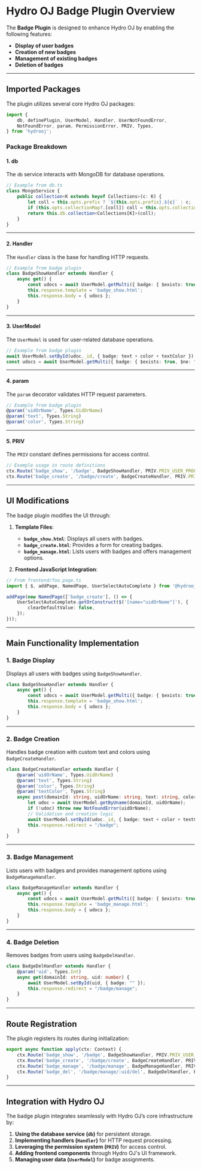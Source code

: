 # **Hydro OJ Badge Plugin Overview**

The **Badge Plugin** is designed to enhance Hydro OJ by enabling the following features:
- **Display of user badges**
- **Creation of new badges**
- **Management of existing badges**
- **Deletion of badges**

---

## **Imported Packages**

The plugin utilizes several core Hydro OJ packages:

```typescript
import {
    db, definePlugin, UserModel, Handler, UserNotFoundError, 
    NotFoundError, param, PermissionError, PRIV, Types,
} from 'hydrooj';
```

### **Package Breakdown**

#### **1. db**
The `db` service interacts with MongoDB for database operations.

```typescript
// Example from db.ts
class MongoService {
    public collection<K extends keyof Collections>(c: K) {
        let coll = this.opts.prefix ? `${this.opts.prefix}.${c}` : c;
        if (this.opts.collectionMap?.[coll]) coll = this.opts.collectionMap[coll];
        return this.db.collection<Collections[K]>(coll);
    }
}
```

---

#### **2. Handler**
The `Handler` class is the base for handling HTTP requests.

```typescript
// Example from badge plugin
class BadgeShowHandler extends Handler {
    async get() {
        const udocs = await UserModel.getMulti({ badge: { $exists: true, $ne: "" } }).toArray();
        this.response.template = 'badge_show.html';
        this.response.body = { udocs };
    }
}
```

---

#### **3. UserModel**
The `UserModel` is used for user-related database operations.

```typescript
// Example from badge plugin
await UserModel.setById(udoc._id, { badge: text + color + textColor });
const udocs = await UserModel.getMulti({ badge: { $exists: true, $ne: "" } }).toArray();
```

---

#### **4. param**
The `param` decorator validates HTTP request parameters.

```typescript
// Example from badge plugin
@param('uidOrName', Types.UidOrName)
@param('text', Types.String)
@param('color', Types.String)
```

---

#### **5. PRIV**
The `PRIV` constant defines permissions for access control.

```typescript
// Example usage in route definitions
ctx.Route('badge_show', '/badge', BadgeShowHandler, PRIV.PRIV_USER_PROFILE);
ctx.Route('badge_create', '/badge/create', BadgeCreateHandler, PRIV.PRIV_CREATE_DOMAIN);
```

---

## **UI Modifications**

The badge plugin modifies the UI through:
1. **Template Files**:
   - **`badge_show.html`**: Displays all users with badges.
   - **`badge_create.html`**: Provides a form for creating badges.
   - **`badge_manage.html`**: Lists users with badges and offers management options.

2. **Frontend JavaScript Integration**:

```typescript
// From frontend/foo.page.ts
import { $, addPage, NamedPage, UserSelectAutoComplete } from '@hydrooj/ui-default'

addPage(new NamedPage(['badge_create'], () => {
    UserSelectAutoComplete.getOrConstruct($('[name="uidOrName"]'), {
        clearDefaultValue: false,
    });
}));
```

---

## **Main Functionality Implementation**

### **1. Badge Display**

Displays all users with badges using `BadgeShowHandler`.

```typescript
class BadgeShowHandler extends Handler {
    async get() {
        const udocs = await UserModel.getMulti({ badge: { $exists: true, $ne: "" } }).toArray();
        this.response.template = 'badge_show.html';
        this.response.body = { udocs };
    }
}
```

---

### **2. Badge Creation**

Handles badge creation with custom text and colors using `BadgeCreateHandler`.

```typescript
class BadgeCreateHandler extends Handler {
    @param('uidOrName', Types.UidOrName)
    @param('text', Types.String)
    @param('color', Types.String)
    @param('textColor', Types.String)
    async post(domainId: string, uidOrName: string, text: string, color: string, textColor: string) {
        let udoc = await UserModel.getByUname(domainId, uidOrName);
        if (!udoc) throw new NotFoundError(uidOrName);
        // Validation and creation logic
        await UserModel.setById(udoc._id, { badge: text + color + textColor });
        this.response.redirect = "/badge";
    }
}
```

---

### **3. Badge Management**

Lists users with badges and provides management options using `BadgeManageHandler`.

```typescript
class BadgeManageHandler extends Handler {
    async get() {
        const udocs = await UserModel.getMulti({ badge: { $exists: true, $ne: "" } }).toArray();
        this.response.template = 'badge_manage.html';
        this.response.body = { udocs };
    }
}
```

---

### **4. Badge Deletion**

Removes badges from users using `BadgeDelHandler`.

```typescript
class BadgeDelHandler extends Handler {
    @param('uid', Types.Int)
    async get(domainId: string, uid: number) {
        await UserModel.setById(uid, { badge: "" });
        this.response.redirect = "/badge/manage";
    }
}
```

---

## **Route Registration**

The plugin registers its routes during initialization:

```typescript
export async function apply(ctx: Context) {
    ctx.Route('badge_show', '/badge', BadgeShowHandler, PRIV.PRIV_USER_PROFILE);
    ctx.Route('badge_create', '/badge/create', BadgeCreateHandler, PRIV.PRIV_CREATE_DOMAIN);
    ctx.Route('badge_manage', '/badge/manage', BadgeManageHandler, PRIV.PRIV_CREATE_DOMAIN);
    ctx.Route('badge_del', '/badge/manage/:uid/del', BadgeDelHandler, PRIV.PRIV_CREATE_DOMAIN);
}
```

---

## **Integration with Hydro OJ**

The badge plugin integrates seamlessly with Hydro OJ’s core infrastructure by:
1. **Using the database service (`db`)** for persistent storage.
2. **Implementing handlers (`Handler`)** for HTTP request processing.
3. **Leveraging the permission system (`PRIV`)** for access control.
4. **Adding frontend components** through Hydro OJ's UI framework.
5. **Managing user data (`UserModel`)** for badge assignments.
